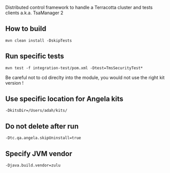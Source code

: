 Distributed control framework to handle a Terracotta cluster and tests clients
a.k.a. TsaManager 2

## How to build

    mvn clean install -DskipTests

## Run specific tests

    mvn test -f integration-test/pom.xml -Dtest=TmsSecurityTest*

Be careful not to cd direclty into the module, you would not use the right kit version !

## Use specific location for Angela kits

    -DkitsDir=/Users/adah/kits/

## Do not delete after run

    -Dtc.qa.angela.skipUninstall=true

## Specify JVM vendor

    -Djava.build.vendor=zulu